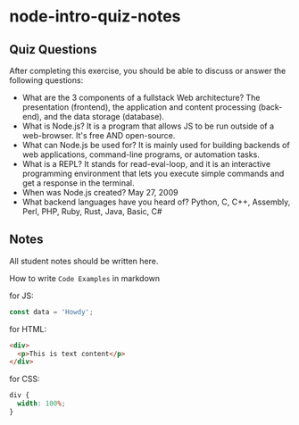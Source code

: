 # node-intro-quiz-notes

## Quiz Questions

After completing this exercise, you should be able to discuss or answer the following questions:

- What are the 3 components of a fullstack Web architecture?
  The presentation (frontend), the application and content processing (back-end), and the data storage (database).
- What is Node.js?
  It is a program that allows JS to be run outside of a web-browser. It's free AND open-source.
- What can Node.js be used for?
  It is mainly used for building backends of web applications, command-line programs, or automation tasks.
- What is a REPL?
  It stands for read-eval-loop, and it is an interactive programming environment that lets you execute simple commands and get a response in the terminal.
- When was Node.js created?
  May 27, 2009
- What backend languages have you heard of?
  Python, C, C++, Assembly, Perl, PHP, Ruby, Rust, Java, Basic, C#

## Notes

All student notes should be written here.

How to write `Code Examples` in markdown

for JS:

```javascript
const data = 'Howdy';
```

for HTML:

```html
<div>
  <p>This is text content</p>
</div>
```

for CSS:

```css
div {
  width: 100%;
}
```
